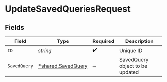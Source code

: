 # UpdateSavedQueriesRequest


## Fields

| Field                                                   | Type                                                    | Required                                                | Description                                             |
| ------------------------------------------------------- | ------------------------------------------------------- | ------------------------------------------------------- | ------------------------------------------------------- |
| `ID`                                                    | *string*                                                | :heavy_check_mark:                                      | Unique ID                                               |
| `SavedQuery`                                            | [*shared.SavedQuery](../../models/shared/savedquery.md) | :heavy_minus_sign:                                      | SavedQuery object to be updated                         |